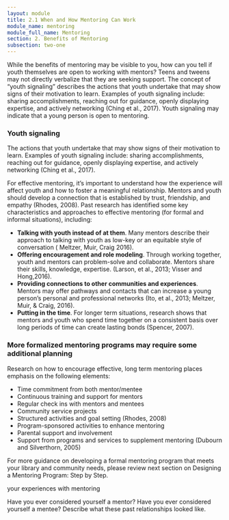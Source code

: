 ```yaml
---
layout: module
title: 2.1 When and How Mentoring Can Work
module_name: mentoring
module_full_name: Mentoring
section: 2. Benefits of Mentoring
subsection: two-one
---
```


While the benefits of mentoring may be visible to you, how can you tell if youth themselves are open to working with mentors? Teens and tweens may not directly verbalize that they are seeking support. The concept of “youth signaling” describes the actions that youth undertake that may show signs of their motivation to learn. Examples of youth signaling include: sharing accomplishments, reaching out for guidance, openly displaying expertise, and actively networking (Ching et al., 2017). Youth signaling may indicate that a young person is open to mentoring.  

### Youth signaling

The actions that youth undertake that may show signs of their motivation to learn. Examples of youth signaling include: sharing accomplishments, reaching out for guidance, openly displaying expertise, and actively networking (Ching et al., 2017).  

For effective mentoring, it’s important to understand how the experience will affect youth and how to foster a meaningful relationship. Mentors and youth should develop a connection that is established by trust, friendship, and empathy (Rhodes, 2008). Past research has identified some key characteristics and approaches to effective mentoring (for formal and informal situations), including: 
- **Talking with youth instead of at them**. Many mentors describe their approach to talking with youth as low-key or an equitable style of conversation ( Meltzer, Muir, Craig 2016). 
- **Offering encouragement and role modeling**. Through working together, youth and mentors can problem-solve and collaborate. Mentors share their skills, knowledge, expertise. (Larson, et al., 2013; Visser and Hong,2016).  
- **Providing connections to other communities and experiences**. Mentors may offer pathways and contacts that can increase a young person’s personal and professional networks (Ito, et al., 2013; Meltzer, Muir, & Craig, 2016). 
- **Putting in the time**. For longer term situations, research shows that mentors and youth who spend time together on a consistent basis over long periods of time can create lasting bonds (Spencer, 2007). 

### More formalized mentoring programs may require some additional planning 

Research on how to encourage effective, long term mentoring places emphasis on the following elements: 
- Time commitment from both mentor/mentee 
- Continuous training and support for mentors 
- Regular check ins with mentors and mentees 
- Community service projects 
- Structured activities and goal setting (Rhodes, 2008) 
- Program-sponsored activities to enhance mentoring 
- Parental support and involvement 
- Support from programs and services to supplement mentoring (Dubourn and Silverthorn, 2005) 

For more guidance on developing a formal mentoring program that meets your library and community needs, please review next section on Designing a Mentoring Program: Step by Step. 

<div class="reflection">
<p>your experiences with mentoring</p>
<p>Have you ever considered yourself a mentor? Have you ever considered yourself a mentee? Describe what these past relationships looked like.</p></div>
